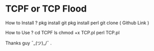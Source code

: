 # TCPF or TCP Flood
How to Install ? 
pkg install git
pkg install perl
git clone ( Github Link ) 

How to Use ?
cd TCPF
ls
chmod +x TCP.pl
perl TCP.pl

Thanks guy ¯\_(ツ)_/¯ .
